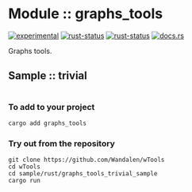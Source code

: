 # Module :: graphs_tools
[![experimental](https://img.shields.io/badge/stability-experimental-orange.svg)](https://github.com/emersion/stability-badges#experimental) [![rust-status](https://github.com/Wandalen/wTools/actions/workflows/ModuleGraphsToolsPush.yml/badge.svg)](https://github.com/Wandalen/wTools/actions/workflows/ModuleGraphsToolsPush.yml) [![rust-status](https://github.com/Wandalen/wTools/actions/workflows/ModuleGraphsToolsPush.yml/badge.svg?branch=alpha)](https://github.com/Wandalen/wTools/actions/workflows/ModuleGraphsToolsPush.yml) [![docs.rs](../../.https://raster.shields.io/static/v1?label=docs&message=online&color=eee&logo=docsdotrs&logoColor=eee)](https://docs.rs/graphs_tools)

Graphs tools.

## Sample  :: trivial

```rust
```

### To add to your project

```bash
cargo add graphs_tools
```

### Try out from the repository

``` shell test
git clone https://github.com/Wandalen/wTools
cd wTools
cd sample/rust/graphs_tools_trivial_sample
cargo run
```

